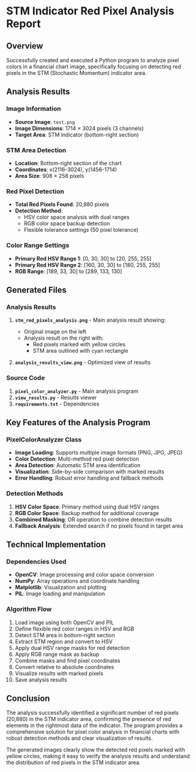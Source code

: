 # STM Indicator Red Pixel Analysis Report

## Overview
Successfully created and executed a Python program to analyze pixel colors in a financial chart image, specifically focusing on detecting red pixels in the STM (Stochastic Momentum) indicator area.

## Analysis Results

### Image Information
- **Source Image**: `test.png`
- **Image Dimensions**: 1714 × 3024 pixels (3 channels)
- **Target Area**: STM indicator (bottom-right section)

### STM Area Detection
- **Location**: Bottom-right section of the chart
- **Coordinates**: x(2116-3024), y(1456-1714)
- **Area Size**: 908 × 258 pixels

### Red Pixel Detection
- **Total Red Pixels Found**: 20,880 pixels
- **Detection Method**: 
  - HSV color space analysis with dual ranges
  - RGB color space backup detection
  - Flexible tolerance settings (50 pixel tolerance)

### Color Range Settings
- **Primary Red HSV Range 1**: [0, 30, 30] to [20, 255, 255]
- **Primary Red HSV Range 2**: [160, 30, 30] to [180, 255, 255]
- **RGB Range**: [189, 33, 30] to [289, 133, 130]

## Generated Files

### Analysis Results
1. **`stm_red_pixels_analysis.png`** - Main analysis result showing:
   - Original image on the left
   - Analysis result on the right with:
     - Red pixels marked with yellow circles
     - STM area outlined with cyan rectangle

2. **`analysis_results_view.png`** - Optimized view of results

### Source Code
1. **`pixel_color_analyzer.py`** - Main analysis program
2. **`view_results.py`** - Results viewer
3. **`requirements.txt`** - Dependencies

## Key Features of the Analysis Program

### PixelColorAnalyzer Class
- **Image Loading**: Supports multiple image formats (PNG, JPG, JPEG)
- **Color Detection**: Multi-method red pixel detection
- **Area Detection**: Automatic STM area identification
- **Visualization**: Side-by-side comparison with marked results
- **Error Handling**: Robust error handling and fallback methods

### Detection Methods
1. **HSV Color Space**: Primary method using dual HSV ranges
2. **RGB Color Space**: Backup method for additional coverage
3. **Combined Masking**: OR operation to combine detection results
4. **Fallback Analysis**: Extended search if no pixels found in target area

## Technical Implementation

### Dependencies Used
- **OpenCV**: Image processing and color space conversion
- **NumPy**: Array operations and coordinate handling
- **Matplotlib**: Visualization and plotting
- **PIL**: Image loading and manipulation

### Algorithm Flow
1. Load image using both OpenCV and PIL
2. Define flexible red color ranges in HSV and RGB
3. Detect STM area in bottom-right section
4. Extract STM region and convert to HSV
5. Apply dual HSV range masks for red detection
6. Apply RGB range mask as backup
7. Combine masks and find pixel coordinates
8. Convert relative to absolute coordinates
9. Visualize results with marked pixels
10. Save analysis results

## Conclusion

The analysis successfully identified a significant number of red pixels (20,880) in the STM indicator area, confirming the presence of red elements in the rightmost data of the indicator. The program provides a comprehensive solution for pixel color analysis in financial charts with robust detection methods and clear visualization of results.

The generated images clearly show the detected red pixels marked with yellow circles, making it easy to verify the analysis results and understand the distribution of red pixels in the STM indicator area.
